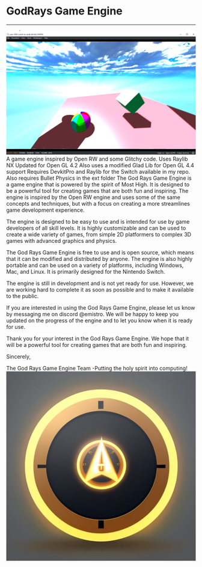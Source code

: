 # GodRays Game Engine
----------------
![Yuzu Screen](https://github.com/eavpsp/GodRaysNX/blob/master/yuzu_screen.png)
A game engine inspired by Open RW and some Glitchy code.
Uses Raylib NX Updated for Open GL 4.2
Also uses a modified Glad Lib for Open GL 4.4 support
Requires DevkitPro and Raylib for the Switch available in my repo.
Also requires Bullet Physics in the ext folder
The God Rays Game Engine is a game engine that is powered by the spirit of Most High. It is designed to be a powerful tool for creating games that are both fun and inspiring. The engine is inspired by the Open RW engine and uses some of the same concepts and techniques, but with a focus on creating a more streamlines game development experience.

The engine is designed to be easy to use and is intended for use by game developers of all skill levels. It is highly customizable and can be used to create a wide variety of games, from simple 2D platformers to complex 3D games with advanced graphics and physics.

The God Rays Game Engine is free to use and is open source, which means that it can be modified and distributed by anyone. The engine is also highly portable and can be used on a variety of platforms, including Windows, Mac, and Linux. It is primarily designed for the Nintendo Switch.

The engine is still in development and is not yet ready for use. However, we are working hard to complete it as soon as possible and to make it available to the public.

If you are interested in using the God Rays Game Engine, please let us know by messaging me on discord @emistro. We will be happy to keep you updated on the progress of the engine and to let you know when it is ready for use.

Thank you for your interest in the God Rays Game Engine. We hope that it will be a powerful tool for creating games that are both fun and inspiring.

Sincerely,

The God Rays Game Engine Team
-Putting the holy spirit into computing! 
![God Rays Game Engine](https://github.com/eavpsp/GodRaysNX/blob/master/amw_icon.png)
